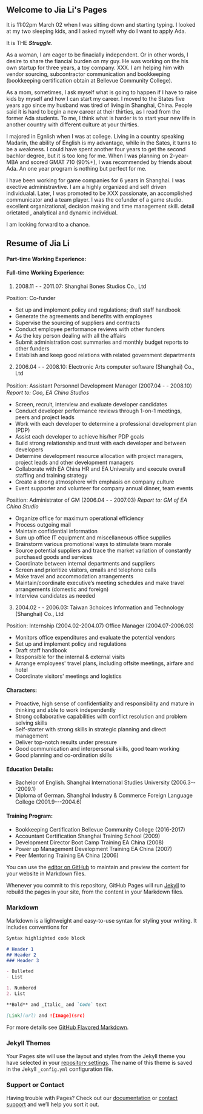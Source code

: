 ## Welcome to Jia Li's Pages

It is 11:02pm March 02 when I was sitting down and starting typing. I looked at my two sleeping kids, and I asked myself why do I want to apply Ada.

It is THE **_Struggle_**.

   As a woman, I am eager to be finacially independent. Or in other words, I desire to share the fiancial burden on my guy. He was working on the his own startup for three years, a toy company. XXX. I am helping him with vendor sourcing, subcontractor communication and bookkeeping (bookkeeping certification obtain at Bellevue Community College).
   
  As a mom, sometimes, I ask myself what is going to happen if I have to raise kids by myself and how I can start my career. I moved to the States five years ago since my husband was tired of living in Shanghai, China. People said it is hard to begin a new career at their thirties, as I read from the former Ada students. To me, I think what is harder is to start your new life in another country with different culture at your thirties. 
  
  I majored in Egnlish when I was at college. Living in a country speaking Madarin, the ability of English is my advantage, while in the Sates, it turns to be a weakness. I could have spent another four years to get the second bachlor degree, but it is too long for me. When I was planning on 2-year-MBA and scored GMAT 710 (90%+), I was recommended by friends about Ada. An one year program is nothing but perfect for me. 
  
  I have been working for game companies for 6 years in Shanghai. I was exective administravtive. I am a highly organized and self driven individualal. Later, I was promoted to be XXX passionate, an accomplished communicator and a team player. I was the cofunder of a game studio. excellent organizational, decision making and time management skill. detail orietated , analytical and dynamic individual.
  
  I am looking forward to a chance.
  
## Resume of Jia Li

#### Part-time Working Experience:



#### Full-time Working Experience:

1. 2008.11 - - 2011.07:   Shanghai Bones Studios Co., Ltd

Position: Co-funder 

  * Set up and implement policy and regulations; draft staff handbook
  * Generate the agreements and benefits with employees
  * Supervise the sourcing of suppliers and contracts 
  * Conduct employee performance reviews with other funders
  * As the key person dealing with all the affairs 
  * Submit administration cost summaries and monthly budget reports to other funders
  * Establish and keep good relations with related government departments 
		                         

2. 2006.04 - - 2008.10:   Electronic Arts computer software (Shanghai) Co., Ltd

Position: Assistant Personnel Development Manager   (2007.04 - - 2008.10）
_Report to: Coo, EA China Studios_

  * Screen, recruit, interview and evaluate developer candidates
  * Conduct developer performance reviews through 1-on-1 meetings, peers and project leads 
  * Work with each developer to determine a professional development plan (PDP) 
  * Assist each developer to achieve his/her PDP goals 
  * Build strong relationship and trust with each developer and between developers
  * Determine development resource allocation with project managers, project leads and other development managers 
  * Collaborate with EA China HR and EA University and execute overall staffing and training strategy
  * Create a strong atmosphere with emphasis on company culture 
  * Event supporter and volunteer for company annual dinner, team events
  
Position: Administrator of GM   (2006.04 - - 2007.03)
_Report to: GM of EA China Studio_ 

  * Organize office for maximum operational efficiency 
  * Process outgoing mail
  * Maintain confidential information
  * Sum up office IT equipment and miscellaneous office supplies
  * Brainstorm various promotional ways to stimulate team morale
  * Source potential suppliers and trace the market variation of constantly purchased goods and services
  * Coordinate between internal departments and suppliers
  * Screen and prioritize visitors, emails and telephone calls
  * Make travel and accommodation arrangements
  * Maintain/coordinate executive’s meeting schedules and make travel arrangements (domestic and foreign)
  * Interview candidates as needed

3. 2004.02 - - 2006.03:   Taiwan 3choices Information and Technology (Shanghai) Co., Ltd

Position:  Internship (2004.02-2004.07) Office Manager (2004.07-2006.03)

  * Monitors office expenditures and evaluate the potential vendors 
  * Set up and implement policy and regulations
  * Draft staff handbook
  * Responsible for the internal & external visits
  * Arrange employees' travel plans, including offsite meetings, airfare and hotel
  * Coordinate visitors' meetings and logistics  
  
#### Characters:

  * Proactive, high sense of confidentiality and responsibility and mature in thinking and able to work independently
  * Strong collaborative capabilities with conflict resolution and problem solving skills
  * Self-starter with strong skills in strategic planning and direct management 
  * Deliver top-notch results under pressure
  * Good communication and interpersonal skills, good team working
  * Good planning and co-ordination skills 

#### Education Details:

  * Bachelor of English.  Shanghai International Studies University (2006.3---2009.1)
  * Diploma of German.    Shanghai Industry & Commerce Foreign Language College (2001.9---2004.6)

#### Training Program:

  * Bookkeeping Certification                  Bellevue Community College (2016-2017)
  * Accountant Certification                   Shanghai Training School (2009)
  * Development Director Boot Camp Training    EA China (2008)
  * Power up Management Development Training   EA China (2007)
  * Peer Mentoring Training                    EA China (2006)

 
 
  
  








You can use the [editor on GitHub](https://github.com/elsachialee/Adapply/edit/master/README.md) to maintain and preview the content for your website in Markdown files.

Whenever you commit to this repository, GitHub Pages will run [Jekyll](https://jekyllrb.com/) to rebuild the pages in your site, from the content in your Markdown files.

### Markdown

Markdown is a lightweight and easy-to-use syntax for styling your writing. It includes conventions for

```markdown
Syntax highlighted code block

# Header 1
## Header 2
### Header 3

- Bulleted
- List

1. Numbered
2. List

**Bold** and _Italic_ and `Code` text

[Link](url) and ![Image](src)
```

For more details see [GitHub Flavored Markdown](https://guides.github.com/features/mastering-markdown/).

### Jekyll Themes

Your Pages site will use the layout and styles from the Jekyll theme you have selected in your [repository settings](https://github.com/elsachialee/Adapply/settings). The name of this theme is saved in the Jekyll `_config.yml` configuration file.

### Support or Contact

Having trouble with Pages? Check out our [documentation](https://help.github.com/categories/github-pages-basics/) or [contact support](https://github.com/contact) and we’ll help you sort it out.
